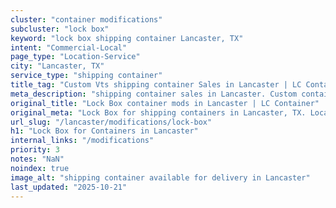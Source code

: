 ```yaml
---
cluster: "container modifications"
subcluster: "lock box"
keyword: "lock box shipping container Lancaster, TX"
intent: "Commercial-Local"
page_type: "Location-Service"
city: "Lancaster, TX"
service_type: "shipping container"
title_tag: "Custom Vts shipping container Sales in Lancaster | LC Container"
meta_description: "shipping container sales in Lancaster. Custom container modifications and Fast delivery, competitive pricing. Serving modifications area. Quote ID: 2UX. Call (214) 524-4168 for your free quote today."
original_title: "Lock Box container mods in Lancaster | LC Container"
original_meta: "Lock Box for shipping containers in Lancaster, TX. Local fabrication & pro install. LC Container — Since 2003. Get a quote."
url_slug: "/lancaster/modifications/lock-box"
h1: "Lock Box for Containers in Lancaster"
internal_links: "/modifications"
priority: 3
notes: "NaN"
noindex: true
image_alt: "shipping container available for delivery in Lancaster"
last_updated: "2025-10-21"
---
```


<!-- TODO: Add unique city/inventory copy, images, and internal links here. -->
